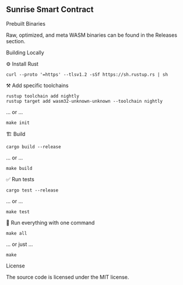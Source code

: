 ## Sunrise Smart Contract

Prebuilt Binaries

Raw, optimized, and meta WASM binaries can be found in the Releases section.


Building Locally


⚙️ Install Rust

```
curl --proto '=https' --tlsv1.2 -sSf https://sh.rustup.rs | sh
```

⚒️ Add specific toolchains

```
rustup toolchain add nightly
rustup target add wasm32-unknown-unknown --toolchain nightly
```
... or ...

```
make init
```

🏗️ Build

```
cargo build --release
```
... or ...

```
make build
```

✅ Run tests

```
cargo test --release
```
... or ...

```
make test
```

🚀 Run everything with one command

```
make all
```
... or just ...

```
make
```

License

The source code is licensed under the MIT license.
